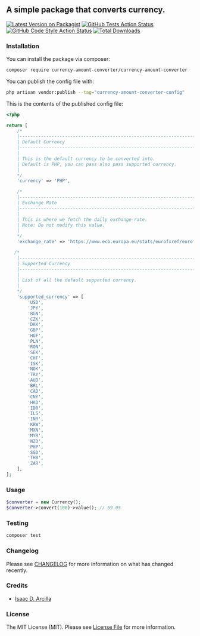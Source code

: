 ## A simple package that converts currency.

[![Latest Version on Packagist](https://img.shields.io/packagist/v/currency-amount-converter/currency-amount-converter.svg?style=flat-square)](https://packagist.org/packages/currency-amount-converter/currency-amount-converter)
[![GitHub Tests Action Status](https://img.shields.io/github/actions/workflow/status/currency-amount-converter/currency-amount-converter/run-tests.yml?branch=main&label=tests&style=flat-square)](https://github.com/currency-amount-converter/currency-amount-converter/actions?query=workflow%3Arun-tests+branch%3Amain)
[![GitHub Code Style Action Status](https://img.shields.io/github/actions/workflow/status/currency-amount-converter/currency-amount-converter/fix-php-code-style-issues.yml?branch=main&label=code%20style&style=flat-square)](https://github.com/currency-amount-converter/currency-amount-converter/actions?query=workflow%3A"Fix+PHP+code+style+issues"+branch%3Amain)
[![Total Downloads](https://img.shields.io/packagist/dt/currency-amount-converter/currency-amount-converter.svg?style=flat-square)](https://packagist.org/packages/currency-amount-converter/currency-amount-converter)

### Installation

You can install the package via composer:

```bash
composer require currency-amount-converter/currency-amount-converter
```

You can publish the config file with:

```bash
php artisan vendor:publish --tag="currency-amount-converter-config"
```

This is the contents of the published config file:

```php
<?php

return [
    /*
    |--------------------------------------------------------------------------
    | Default Currency
    |--------------------------------------------------------------------------
    |
    | This is the default currency to be converted into.
    | Default is PHP, you can pass also pass supported currency.
    |
    */
    'currency' => 'PHP',

    /*
    |--------------------------------------------------------------------------
    | Exchange Rate
    |--------------------------------------------------------------------------
    |
    | This is where we fetch the daily exchange rate.
    | Note: Do not modify this value.
    |
    */
    'exchange_rate' => 'https://www.ecb.europa.eu/stats/eurofxref/eurofxref-daily.xml',

   /*
    |--------------------------------------------------------------------------
    | Supported Currency
    |--------------------------------------------------------------------------
    |
    | List of all the default supported currency.
    |
    */
    'supported_currency' => [
        'USD',
        'JPY',
        'BGN',
        'CZK',
        'DKK',
        'GBP',
        'HUF',
        'PLN',
        'RON',
        'SEK',
        'CHF',
        'ISK',
        'NOK',
        'TRY',
        'AUD',
        'BRL',
        'CAD',
        'CNY',
        'HKD',
        'IDR',
        'ILS',
        'INR',
        'KRW',
        'MXN',
        'MYR',
        'NZD',
        'PHP',
        'SGD',
        'THB',
        'ZAR',
    ],
];

```

### Usage

```php
$converter = new Currency();
$converter->convert(100)->value(); // 59.05
```

### Testing

```bash
composer test
```

### Changelog

Please see [CHANGELOG](CHANGELOG.md) for more information on what has changed recently.

### Credits

- [Isaac D. Arcilla](https://github.com/isaacdarcilla)

### License

The MIT License (MIT). Please see [License File](LICENSE.md) for more information.
